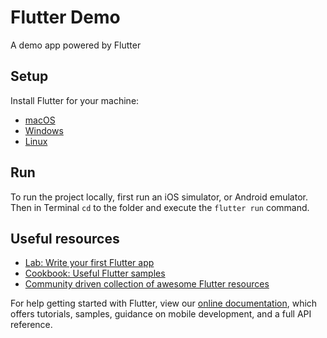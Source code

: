 # Flutter Demo

A demo app powered by Flutter

## Setup 

Install Flutter for your machine:

- [macOS](https://flutter.dev/docs/get-started/install/macos)
- [Windows](https://flutter.dev/docs/get-started/install/windows)
- [Linux](https://flutter.dev/docs/get-started/install/linux)

## Run

To run the project locally, first run an iOS simulator, or Android emulator. Then in Terminal `cd` to the folder and execute the `flutter run` command.

## Useful resources

- [Lab: Write your first Flutter app](https://flutter.dev/docs/get-started/codelab)
- [Cookbook: Useful Flutter samples](https://flutter.dev/docs/cookbook)
- [Community driven collection of awesome Flutter resources](https://github.com/Solido/awesome-flutter)

For help getting started with Flutter, view our 
[online documentation](https://flutter.dev/docs), which offers tutorials, samples, guidance on mobile development, and a full API reference.
